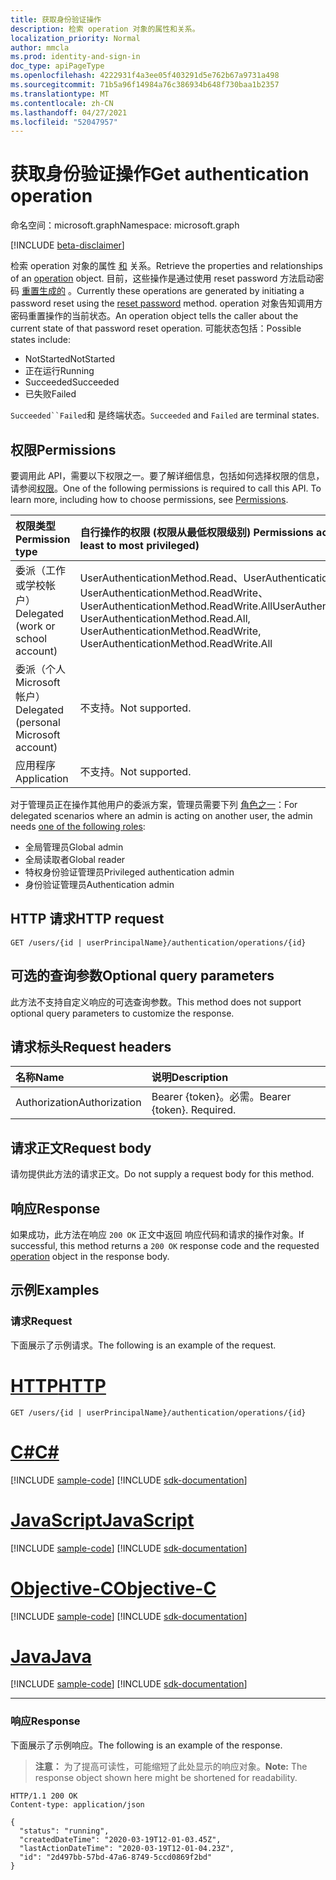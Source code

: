 ```yaml
---
title: 获取身份验证操作
description: 检索 operation 对象的属性和关系。
localization_priority: Normal
author: mmcla
ms.prod: identity-and-sign-in
doc_type: apiPageType
ms.openlocfilehash: 4222931f4a3ee05f403291d5e762b67a9731a498
ms.sourcegitcommit: 71b5a96f14984a76c386934b648f730baa1b2357
ms.translationtype: MT
ms.contentlocale: zh-CN
ms.lasthandoff: 04/27/2021
ms.locfileid: "52047957"
---
```

# <a name="get-authentication-operation"></a><span data-ttu-id="91f17-103">获取身份验证操作</span><span class="sxs-lookup"><span data-stu-id="91f17-103">Get authentication operation</span></span>

<span data-ttu-id="91f17-104">命名空间：microsoft.graph</span><span class="sxs-lookup"><span data-stu-id="91f17-104">Namespace: microsoft.graph</span></span>

[!INCLUDE [beta-disclaimer](../../includes/beta-disclaimer.md)]

<span data-ttu-id="91f17-105">检索 operation 对象的属性 [和](../resources/operation.md) 关系。</span><span class="sxs-lookup"><span data-stu-id="91f17-105">Retrieve the properties and relationships of an [operation](../resources/operation.md) object.</span></span> <span data-ttu-id="91f17-106">目前，这些操作是通过使用 reset password 方法启动密码 [重置生成的](passwordauthenticationmethod-resetpassword.md) 。</span><span class="sxs-lookup"><span data-stu-id="91f17-106">Currently these operations are generated by initiating a password reset using the [reset password](passwordauthenticationmethod-resetpassword.md) method.</span></span> <span data-ttu-id="91f17-107">operation 对象告知调用方密码重置操作的当前状态。</span><span class="sxs-lookup"><span data-stu-id="91f17-107">An operation object tells the caller about the current state of that password reset operation.</span></span> <span data-ttu-id="91f17-108">可能状态包括：</span><span class="sxs-lookup"><span data-stu-id="91f17-108">Possible states include:</span></span>

* <span data-ttu-id="91f17-109">NotStarted</span><span class="sxs-lookup"><span data-stu-id="91f17-109">NotStarted</span></span>
* <span data-ttu-id="91f17-110">正在运行</span><span class="sxs-lookup"><span data-stu-id="91f17-110">Running</span></span>
* <span data-ttu-id="91f17-111">Succeeded</span><span class="sxs-lookup"><span data-stu-id="91f17-111">Succeeded</span></span>
* <span data-ttu-id="91f17-112">已失败</span><span class="sxs-lookup"><span data-stu-id="91f17-112">Failed</span></span>

<span data-ttu-id="91f17-113">`Succeeded``Failed`和 是终端状态。</span><span class="sxs-lookup"><span data-stu-id="91f17-113">`Succeeded` and `Failed` are terminal states.</span></span>

## <a name="permissions"></a><span data-ttu-id="91f17-114">权限</span><span class="sxs-lookup"><span data-stu-id="91f17-114">Permissions</span></span>

<span data-ttu-id="91f17-p102">要调用此 API，需要以下权限之一。要了解详细信息，包括如何选择权限的信息，请参阅[权限](/graph/permissions-reference)。</span><span class="sxs-lookup"><span data-stu-id="91f17-p102">One of the following permissions is required to call this API. To learn more, including how to choose permissions, see [Permissions](/graph/permissions-reference).</span></span>

| <span data-ttu-id="91f17-117">权限类型</span><span class="sxs-lookup"><span data-stu-id="91f17-117">Permission type</span></span>                        | <span data-ttu-id="91f17-118">自行操作的权限 (权限从最低权限级别) </span><span class="sxs-lookup"><span data-stu-id="91f17-118">Permissions acting on self (from least to most privileged)</span></span> | <span data-ttu-id="91f17-119">对他人操作的权限 (权限从最低到最多特权) </span><span class="sxs-lookup"><span data-stu-id="91f17-119">Permissions acting on others (from least to most privileged)</span></span>|
|:---------------------------------------|:-------------------------|:-----------------|
| <span data-ttu-id="91f17-120">委派（工作或学校帐户）</span><span class="sxs-lookup"><span data-stu-id="91f17-120">Delegated (work or school account)</span></span>     | <span data-ttu-id="91f17-121">UserAuthenticationMethod.Read、UserAuthenticationMethod.Read.All、UserAuthenticationMethod.ReadWrite、UserAuthenticationMethod.ReadWrite.All</span><span class="sxs-lookup"><span data-stu-id="91f17-121">UserAuthenticationMethod.Read, UserAuthenticationMethod.Read.All, UserAuthenticationMethod.ReadWrite, UserAuthenticationMethod.ReadWrite.All</span></span> | <span data-ttu-id="91f17-122">UserAuthenticationMethod.Read.All、UserAuthenticationMethod.ReadWrite.All</span><span class="sxs-lookup"><span data-stu-id="91f17-122">UserAuthenticationMethod.Read.All, UserAuthenticationMethod.ReadWrite.All</span></span> |
| <span data-ttu-id="91f17-123">委派（个人 Microsoft 帐户）</span><span class="sxs-lookup"><span data-stu-id="91f17-123">Delegated (personal Microsoft account)</span></span> | <span data-ttu-id="91f17-124">不支持。</span><span class="sxs-lookup"><span data-stu-id="91f17-124">Not supported.</span></span> | <span data-ttu-id="91f17-125">不支持。</span><span class="sxs-lookup"><span data-stu-id="91f17-125">Not supported.</span></span> |
| <span data-ttu-id="91f17-126">应用程序</span><span class="sxs-lookup"><span data-stu-id="91f17-126">Application</span></span>                            | <span data-ttu-id="91f17-127">不支持。</span><span class="sxs-lookup"><span data-stu-id="91f17-127">Not supported.</span></span> | <span data-ttu-id="91f17-128">不支持。</span><span class="sxs-lookup"><span data-stu-id="91f17-128">Not supported.</span></span> |

<span data-ttu-id="91f17-129">对于管理员正在操作其他用户的委派方案，管理员需要下列 [角色之一](/azure/active-directory/users-groups-roles/directory-assign-admin-roles#available-roles)：</span><span class="sxs-lookup"><span data-stu-id="91f17-129">For delegated scenarios where an admin is acting on another user, the admin needs [one of the following roles](/azure/active-directory/users-groups-roles/directory-assign-admin-roles#available-roles):</span></span>

* <span data-ttu-id="91f17-130">全局管理员</span><span class="sxs-lookup"><span data-stu-id="91f17-130">Global admin</span></span>
* <span data-ttu-id="91f17-131">全局读取者</span><span class="sxs-lookup"><span data-stu-id="91f17-131">Global reader</span></span>
* <span data-ttu-id="91f17-132">特权身份验证管理员</span><span class="sxs-lookup"><span data-stu-id="91f17-132">Privileged authentication admin</span></span>
* <span data-ttu-id="91f17-133">身份验证管理员</span><span class="sxs-lookup"><span data-stu-id="91f17-133">Authentication admin</span></span>

## <a name="http-request"></a><span data-ttu-id="91f17-134">HTTP 请求</span><span class="sxs-lookup"><span data-stu-id="91f17-134">HTTP request</span></span>

<!-- { "blockType": "ignored" } -->

```http
GET /users/{id | userPrincipalName}/authentication/operations/{id}
```

## <a name="optional-query-parameters"></a><span data-ttu-id="91f17-135">可选的查询参数</span><span class="sxs-lookup"><span data-stu-id="91f17-135">Optional query parameters</span></span>

<span data-ttu-id="91f17-136">此方法不支持自定义响应的可选查询参数。</span><span class="sxs-lookup"><span data-stu-id="91f17-136">This method does not support optional query parameters to customize the response.</span></span>

## <a name="request-headers"></a><span data-ttu-id="91f17-137">请求标头</span><span class="sxs-lookup"><span data-stu-id="91f17-137">Request headers</span></span>

| <span data-ttu-id="91f17-138">名称</span><span class="sxs-lookup"><span data-stu-id="91f17-138">Name</span></span>      |<span data-ttu-id="91f17-139">说明</span><span class="sxs-lookup"><span data-stu-id="91f17-139">Description</span></span>|
|:----------|:----------|
| <span data-ttu-id="91f17-140">Authorization</span><span class="sxs-lookup"><span data-stu-id="91f17-140">Authorization</span></span> | <span data-ttu-id="91f17-p103">Bearer {token}。必需。</span><span class="sxs-lookup"><span data-stu-id="91f17-p103">Bearer {token}. Required.</span></span> |

## <a name="request-body"></a><span data-ttu-id="91f17-143">请求正文</span><span class="sxs-lookup"><span data-stu-id="91f17-143">Request body</span></span>

<span data-ttu-id="91f17-144">请勿提供此方法的请求正文。</span><span class="sxs-lookup"><span data-stu-id="91f17-144">Do not supply a request body for this method.</span></span>

## <a name="response"></a><span data-ttu-id="91f17-145">响应</span><span class="sxs-lookup"><span data-stu-id="91f17-145">Response</span></span>

<span data-ttu-id="91f17-146">如果成功，此方法在响应 `200 OK` 正文中返回 响应代码和[](../resources/operation.md)请求的操作对象。</span><span class="sxs-lookup"><span data-stu-id="91f17-146">If successful, this method returns a `200 OK` response code and the requested [operation](../resources/operation.md) object in the response body.</span></span>

## <a name="examples"></a><span data-ttu-id="91f17-147">示例</span><span class="sxs-lookup"><span data-stu-id="91f17-147">Examples</span></span>

### <a name="request"></a><span data-ttu-id="91f17-148">请求</span><span class="sxs-lookup"><span data-stu-id="91f17-148">Request</span></span>

<span data-ttu-id="91f17-149">下面展示了示例请求。</span><span class="sxs-lookup"><span data-stu-id="91f17-149">The following is an example of the request.</span></span>

# <a name="http"></a>[<span data-ttu-id="91f17-150">HTTP</span><span class="sxs-lookup"><span data-stu-id="91f17-150">HTTP</span></span>](#tab/http)
<!-- {
  "blockType": "request",
  "name": "get_operation"
}-->

```msgraph-interactive
GET /users/{id | userPrincipalName}/authentication/operations/{id}
```
# <a name="c"></a>[<span data-ttu-id="91f17-151">C#</span><span class="sxs-lookup"><span data-stu-id="91f17-151">C#</span></span>](#tab/csharp)
[!INCLUDE [sample-code](../includes/snippets/csharp/get-operation-csharp-snippets.md)]
[!INCLUDE [sdk-documentation](../includes/snippets/snippets-sdk-documentation-link.md)]

# <a name="javascript"></a>[<span data-ttu-id="91f17-152">JavaScript</span><span class="sxs-lookup"><span data-stu-id="91f17-152">JavaScript</span></span>](#tab/javascript)
[!INCLUDE [sample-code](../includes/snippets/javascript/get-operation-javascript-snippets.md)]
[!INCLUDE [sdk-documentation](../includes/snippets/snippets-sdk-documentation-link.md)]

# <a name="objective-c"></a>[<span data-ttu-id="91f17-153">Objective-C</span><span class="sxs-lookup"><span data-stu-id="91f17-153">Objective-C</span></span>](#tab/objc)
[!INCLUDE [sample-code](../includes/snippets/objc/get-operation-objc-snippets.md)]
[!INCLUDE [sdk-documentation](../includes/snippets/snippets-sdk-documentation-link.md)]

# <a name="java"></a>[<span data-ttu-id="91f17-154">Java</span><span class="sxs-lookup"><span data-stu-id="91f17-154">Java</span></span>](#tab/java)
[!INCLUDE [sample-code](../includes/snippets/java/get-operation-java-snippets.md)]
[!INCLUDE [sdk-documentation](../includes/snippets/snippets-sdk-documentation-link.md)]

---


### <a name="response"></a><span data-ttu-id="91f17-155">响应</span><span class="sxs-lookup"><span data-stu-id="91f17-155">Response</span></span>

<span data-ttu-id="91f17-156">下面展示了示例响应。</span><span class="sxs-lookup"><span data-stu-id="91f17-156">The following is an example of the response.</span></span>

> <span data-ttu-id="91f17-157">**注意：** 为了提高可读性，可能缩短了此处显示的响应对象。</span><span class="sxs-lookup"><span data-stu-id="91f17-157">**Note:** The response object shown here might be shortened for readability.</span></span>

<!-- {
  "blockType": "response",
  "truncated": true,
  "@odata.type": "microsoft.graph.operation"
} -->

```http
HTTP/1.1 200 OK
Content-type: application/json

{
  "status": "running",
  "createdDateTime": "2020-03-19T12-01-03.45Z",
  "lastActionDateTime": "2020-03-19T12-01-04.23Z",
  "id": "2d497bb-57bd-47a6-8749-5ccd0869f2bd"
}
```

<!-- uuid: 16cd6b66-4b1a-43a1-adaf-3a886856ed98
2019-02-04 14:57:30 UTC -->
<!-- {
  "type": "#page.annotation",
  "description": "Get operation",
  "keywords": "",
  "section": "documentation",
  "tocPath": ""
}-->
